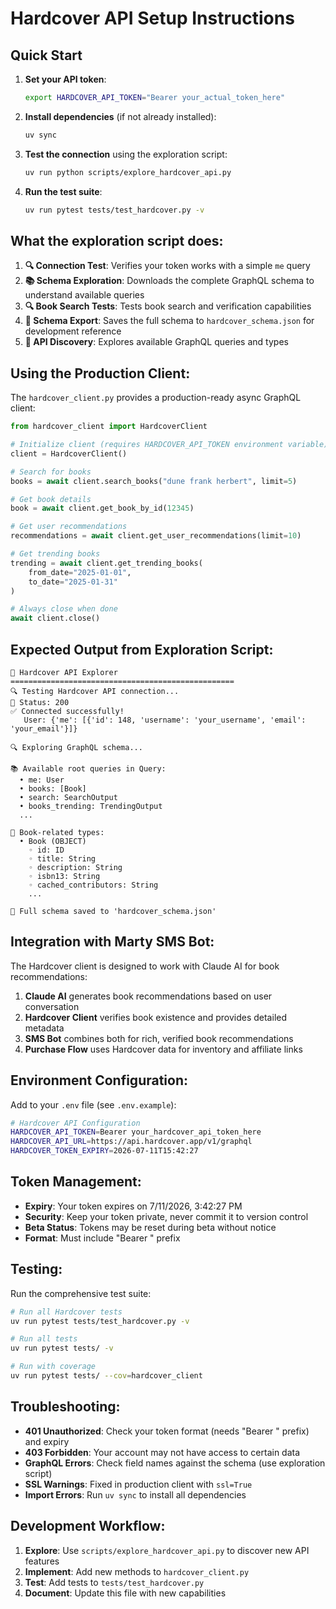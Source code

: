 # Hardcover API Setup Instructions

## Quick Start

1. **Set your API token**:
   ```bash
   export HARDCOVER_API_TOKEN="Bearer your_actual_token_here"
   ```

2. **Install dependencies** (if not already installed):
   ```bash
   uv sync
   ```

3. **Test the connection** using the exploration script:
   ```bash
   uv run python scripts/explore_hardcover_api.py
   ```

4. **Run the test suite**:
   ```bash
   uv run pytest tests/test_hardcover.py -v
   ```

## What the exploration script does:

1. **🔍 Connection Test**: Verifies your token works with a simple `me` query
2. **📚 Schema Exploration**: Downloads the complete GraphQL schema to understand available queries
3. **🔍 Book Search Tests**: Tests book search and verification capabilities
4. **💾 Schema Export**: Saves the full schema to `hardcover_schema.json` for development reference
5. **🚀 API Discovery**: Explores available GraphQL queries and types

## Using the Production Client:

The `hardcover_client.py` provides a production-ready async GraphQL client:

```python
from hardcover_client import HardcoverClient

# Initialize client (requires HARDCOVER_API_TOKEN environment variable)
client = HardcoverClient()

# Search for books
books = await client.search_books("dune frank herbert", limit=5)

# Get book details
book = await client.get_book_by_id(12345)

# Get user recommendations
recommendations = await client.get_user_recommendations(limit=10)

# Get trending books
trending = await client.get_trending_books(
    from_date="2025-01-01",
    to_date="2025-01-31"
)

# Always close when done
await client.close()
```

## Expected Output from Exploration Script:

```
🚀 Hardcover API Explorer
==================================================
🔍 Testing Hardcover API connection...
📡 Status: 200
✅ Connected successfully!
   User: {'me': [{'id': 148, 'username': 'your_username', 'email': 'your_email'}]}

🔍 Exploring GraphQL schema...

📚 Available root queries in Query:
  • me: User
  • books: [Book]
  • search: SearchOutput
  • books_trending: TrendingOutput
  ...

📖 Book-related types:
  • Book (OBJECT)
    ◦ id: ID
    ◦ title: String
    ◦ description: String
    ◦ isbn13: String
    ◦ cached_contributors: String
    ...

💾 Full schema saved to 'hardcover_schema.json'
```

## Integration with Marty SMS Bot:

The Hardcover client is designed to work with Claude AI for book recommendations:

1. **Claude AI** generates book recommendations based on user conversation
2. **Hardcover Client** verifies book existence and provides detailed metadata
3. **SMS Bot** combines both for rich, verified book recommendations
4. **Purchase Flow** uses Hardcover data for inventory and affiliate links

## Environment Configuration:

Add to your `.env` file (see `.env.example`):

```bash
# Hardcover API Configuration
HARDCOVER_API_TOKEN=Bearer your_hardcover_api_token_here
HARDCOVER_API_URL=https://api.hardcover.app/v1/graphql
HARDCOVER_TOKEN_EXPIRY=2026-07-11T15:42:27
```

## Token Management:

- **Expiry**: Your token expires on 7/11/2026, 3:42:27 PM
- **Security**: Keep your token private, never commit it to version control
- **Beta Status**: Tokens may be reset during beta without notice
- **Format**: Must include "Bearer " prefix

## Testing:

Run the comprehensive test suite:

```bash
# Run all Hardcover tests
uv run pytest tests/test_hardcover.py -v

# Run all tests
uv run pytest tests/ -v

# Run with coverage
uv run pytest tests/ --cov=hardcover_client
```

## Troubleshooting:

- **401 Unauthorized**: Check your token format (needs "Bearer " prefix) and expiry
- **403 Forbidden**: Your account may not have access to certain data
- **GraphQL Errors**: Check field names against the schema (use exploration script)
- **SSL Warnings**: Fixed in production client with `ssl=True`
- **Import Errors**: Run `uv sync` to install all dependencies

## Development Workflow:

1. **Explore**: Use `scripts/explore_hardcover_api.py` to discover new API features
2. **Implement**: Add new methods to `hardcover_client.py`
3. **Test**: Add tests to `tests/test_hardcover.py`
4. **Document**: Update this file with new capabilities
